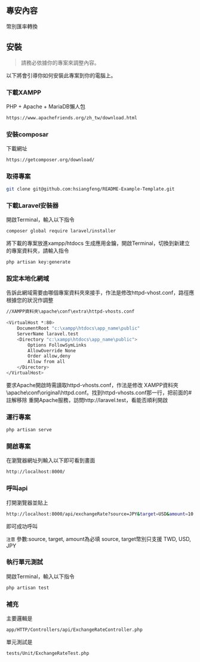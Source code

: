 ## 專安內容
幣別匯率轉換

## 安裝

> 請務必依據你的專案來調整內容。

以下將會引導你如何安裝此專案到你的電腦上。

### 下載XAMPP
PHP + Apache + MariaDB懶人包
```bash
https://www.apachefriends.org/zh_tw/download.html
```

### 安裝composar

下載網址
```bash
https://getcomposer.org/download/
```

### 取得專案

```bash
git clone git@github.com:hsiangfeng/README-Example-Template.git
```

### 下載Laravel安裝器
開啟Terminal，輸入以下指令
```bash
composer global require laravel/installer
```

將下載的專案放進xampp/htdocs
生成應用金鑰，開啟Terminal，切換到新建立的專案資料夾，請輸入指令
```bash
php artisan key:generate
```

### 設定本地化網域
告訴此網域需要由哪個專案資料夾來接手，作法是修改httpd-vhost.conf，路徑應根據您的狀況作調整
```bash
//XAMPP資料夾\apache\conf\extra\httpd-vhosts.conf
 
<VirtualHost *:80>
    DocumentRoot "c:\xampp\htdocs\app_name\public"  
    ServerName laravel.test       
    <Directory "c:\xampp\htdocs\app_name\public">
        Options FollowSymLinks
        AllowOverride None
        Order allow,deny
        Allow from all
    </Directory>
</VirtualHost>
```
要求Apache開啟時需讀取httpd-vhosts.conf，作法是修改 XAMPP資料夾\apache\conf\original\httpd.conf。找到httpd-vhosts.conf那一行，把前面的#註解移除
重開Apache服務，訪問http://laravel.test，看能否順利開啟

### 運行專案

```bash
php artisan serve
```

### 開啟專案

在瀏覽器網址列輸入以下即可看到畫面

```bash
http://localhost:8000/
```

### 呼叫api
打開瀏覽器並貼上
```bash
http://localhost:8000/api/exchangeRate?source=JPY&target=USD&amount=10
```
即可成功呼叫

`注意`
參數:source, target, amount為必填
source, target幣別只支援 TWD, USD, JPY

### 執行單元測試
開啟Terminal，輸入以下指令
```bash
php artisan test
```

### 補充
主要邏輯是
```bash
app/HTTP/Controllers/api/ExchangeRateController.php
```
單元測試是
```bash
tests/Unit/ExchangeRateTest.php
```



